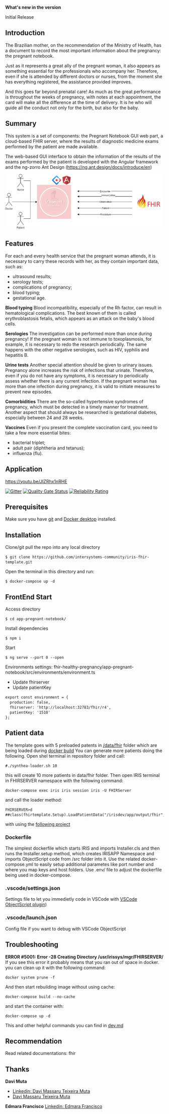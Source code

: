 **What's new in the version**

Initial Release

## Introduction 

The Brazilian mother, on the recommendation of the Ministry of Health, has a document to record the most important information about the pregnancy: the pregnant notebook.

Just as it represents a great ally of the pregnant woman, it also appears as something essential for the professionals who accompany her. Therefore, even if she is attended by different doctors or nurses, from the moment she has everything registered, the assistance provided improves.

And this goes far beyond prenatal care! As much as the great performance is throughout the weeks of pregnancy, with notes at each appointment, the card will make all the difference at the time of delivery. It is he who will guide all the conduct not only for the birth, but also for the baby.

## Summary 

This system is a set of components: the Pregnant Notebook GUI web part, a cloud-based FHIR server, where the results of diagnostic medicine exams performed by the patient are made available.

The web-based GUI interface to obtain the information of the results of the exams performed by the patient is developed with the Angular framework and the ng-zorro Ant Design (https://ng.ant.design/docs/introduce/en)

![Image](https://raw.githubusercontent.com/Davi-Massaru/fhir-healthy-pregnancy/master/img/DiagramApp.jpeg)

## Features 

For each and every health service that the pregnant woman attends, it is necessary to carry these records with her, as they contain important data, such as:
 * ultrasound results;
 * serology tests;
 * complications of pregnancy;
 * blood typing;
 * gestational age.
 
**Blood typing**
Blood incompatibility, especially of the Rh factor, can result in hematological complications. The best known of them is called erythroblastosis fetalis, which appears as an attack on the baby's blood cells.

**Serologies**
The investigation can be performed more than once during pregnancy! If the pregnant woman is not immune to toxoplasmosis, for example, it is necessary to redo the research periodically. The same happens with the other negative serologies, such as HIV, syphilis and hepatitis B.

**Urine tests**
Another special attention should be given to urinary issues. Pregnancy alone increases the risk of infections that urinate. Therefore, even if you do not have any symptoms, it is necessary to periodically assess whether there is any current infection.
If the pregnant woman has more than one infection during pregnancy, it is valid to initiate measures to prevent new episodes.

**Comorbidities**
There are the so-called hypertensive syndromes of pregnancy, which must be detected in a timely manner for treatment. Another aspect that should always be researched is gestational diabetes, especially between 24 and 28 weeks.

**Vaccines**
Even if you present the complete vaccination card, you need to take a few more essential bites:
 * bacterial triplet;
 * adult pair (diphtheria and tetanus);
 * influenza (flu).


## Application

https://youtu.be/JIZRhx1nRHE


[![Gitter](https://img.shields.io/badge/Available%20on-Intersystems%20Open%20Exchange-00b2a9.svg)](https://openexchange.intersystems.com/package/iris-fhir-template)
 [![Quality Gate Status](https://community.objectscriptquality.com/api/project_badges/measure?project=intersystems_iris_community%2Firis-fhir-template&metric=alert_status)](https://community.objectscriptquality.com/dashboard?id=intersystems_iris_community%2Firis-fhir-template)
 [![Reliability Rating](https://community.objectscriptquality.com/api/project_badges/measure?project=intersystems_iris_community%2Firis-fhir-template&metric=reliability_rating)](https://community.objectscriptquality.com/dashboard?id=intersystems_iris_community%2Firis-fhir-template)

## Prerequisites
Make sure you have [git](https://git-scm.com/book/en/v2/Getting-Started-Installing-Git) and [Docker desktop](https://www.docker.com/products/docker-desktop) installed.

## Installation 

Clone/git pull the repo into any local directory

```
$ git clone https://github.com/intersystems-community/iris-fhir-template.git
```

Open the terminal in this directory and run:

```
$ docker-compose up -d
```

## FrontEnd Start

Access directory
```
$ cd app-pregnant-notebook/
```

Install dependencies
```
$ npm i
```

Start
```
$ ng serve --port 0 --open
```

Environments settings:
fhir-healthy-pregnancy/app-pregnant-notebook/src/environments/environment.ts 

 * Update fhirserver
 * Update patientKey

```
export const environment = {
  production: false,
  fhirserver: 'http://localhost:32783/fhir/r4',
  patientKey: '1510'
};
```
## Patient data
The template goes with 5 preloaded patents in [/data/fhir](https://github.com/intersystems-community/iris-fhir-server-template/tree/master/data/fhir) folder which are being loaded during [docker build](https://github.com/intersystems-community/iris-fhir-server-template/blob/8bd2932b34468f14530a53d3ab5125f9077696bb/iris.script#L26)
You can generate more patients doing the following. Open shel terminal in repository folder and call:
```
#./synthea-loader.sh 10
```
this will create 10 more patients in data/fhir folder.
Then open IRIS terminal in FHIRSERVER namespace with the following command:
```
docker-compose exec iris iris session iris -U FHIRServer
```
and call the loader method:
```
FHIRSERVER>d ##class(fhirtemplate.Setup).LoadPatientData("/irisdev/app/output/fhir","FHIRSERVER","/fhir/r4")
```

 with using the [following project](https://github.com/intersystems-community/irisdemo-base-synthea)

### Dockerfile

The simplest dockerfile which starts IRIS and imports Installer.cls and then runs the Installer.setup method, which creates IRISAPP Namespace and imports ObjectScript code from /src folder into it.
Use the related docker-compose.yml to easily setup additional parametes like port number and where you map keys and host folders.
Use .env/ file to adjust the dockerfile being used in docker-compose.

### .vscode/settings.json

Settings file to let you immedietly code in VSCode with [VSCode ObjectScript plugin](https://marketplace.visualstudio.com/items?itemName=daimor.vscode-objectscript))

### .vscode/launch.json
Config file if you want to debug with VSCode ObjectScript



## Troubleshooting
**ERROR #5001: Error -28 Creating Directory /usr/irissys/mgr/FHIRSERVER/**
If you see this error it probably means that you ran out of space in docker.
you can clean up it with the following command:
```
docker system prune -f
```
And then start rebuilding image without using cache:
```
docker-compose build --no-cache
```
and start the container with:
```
docker-compose up -d
```

This and other helpful commands you can find in [dev.md](https://github.com/intersystems-community/iris-fhir-template/blob/cd7e0111ff94dcac82377a2aa7df0ce5e0571b5a/dev.md)


## Recommendation
Read related documentations: fhir

## Thanks

**Davi Muta**
* [Linkedin: Davi Massaru Teixeira Muta](https://www.linkedin.com/in/davi-massaru-teixeira-muta-003284191/)
* [Davi Massaru Teixeira Muta](https://openexchange.intersystems.com/user/davi%20massaru%20teixeira%20muta/ygbBNKanLnVDa9ffzk64UznaE)

**Edmara Francisco**
[Linkedin: Edmara Francisco](https://www.linkedin.com/in/edmara-francisco-ab825734/)
